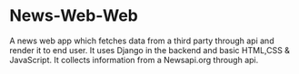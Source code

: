 # News-Web-Web
A news web app which fetches data from a third party through api and render it to end user.
It uses Django in the backend and basic HTML,CSS & JavaScript.
It collects information from a Newsapi.org through api.
